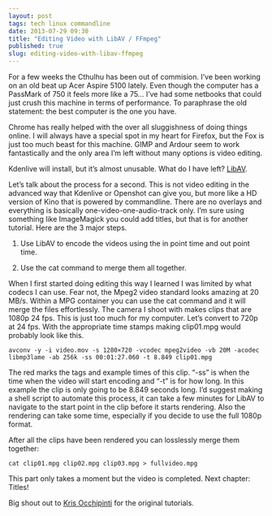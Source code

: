```yaml
---
layout: post
tags: tech linux commandline
date: 2013-07-29 09:30
title: "Editing Video with LibAV / FFmpeg"
published: true
slug: editing-video-with-libav-ffmpeg
---
```


For a few weeks the Cthulhu has been out of commision.  I’ve been working on an old beat up Acer Aspire 5100 lately.  Even though the computer has a PassMark of 750 it feels more like a 75…  I’ve had some netbooks that could just crush this machine in terms of performance.  To paraphrase the old statement: the best computer is the one you have.

Chrome has really helped with the over all sluggishness of doing things online.  I will always have a special spot in my heart for Firefox, but the Fox is just too much beast for this machine.  GIMP and Ardour seem to work fantastically and the only area I’m left without many options is video editing.

Kdenlive will install, but it’s almost unusable.  What do I have left? [LibAV](http://libav.org/).

Let’s talk about the process for a second.  This is not video editing in the advanced way that Kdenlive or Openshot can give you, but more like a HD version of Kino that is powered by commandline.  There are no overlays and everything is basically one-video-one-audio-track only.  I’m sure using something like ImageMagick you could add titles, but that is for another tutorial.  Here are the 3 major steps.

1. Use LibAV to encode the videos using the in point time and out point time.

2. Use the cat command to merge them all together.

When I first started doing editing this way I learned I was limited by what codecs I can use.  Fear not, the Mpeg2 video standard looks amazing at 20 MB/s.  Within a MPG container you can use the cat command and it will merge the files effortlessly.
The camera I shoot with makes clips that are 1080p 24 fps.  This is just too much for my computer.  Let’s convert to 720p at 24 fps.  With the appropriate time stamps making clip01.mpg would probably look like this.

```
avconv -y -i video.mov -s 1280×720 -vcodec mpeg2video -vb 20M -acodec libmp3lame -ab 256k -ss 00:01:27.060 -t 8.849 clip01.mpg
```

The red marks the tags and example times of this clip.  “-ss” is when the time when the video will start encoding and “-t” is for how long.  In this example the clip is only going to be 8.849 seconds long.  I’d suggest making a shell script to automate this process, it can take a few minutes for LibAV to navigate to the start point in the clip before it starts rendering.  Also the rendering can take some time, especially if you decide to use the full 1080p format.

After all the clips have been rendered you can losslessly merge them together:

```
cat clip01.mpg clip02.mpg clip03.mpg > fullvideo.mpg
```

This part only takes a moment but the video is completed.  Next chapter: Titles!

Big shout out to [Kris Occhipinti](http://www.youtube.com/playlist?list=PLcUid3OP_4OWC-GJ6KfHK7dIK_yRKKn0e) for the original tutorials.
